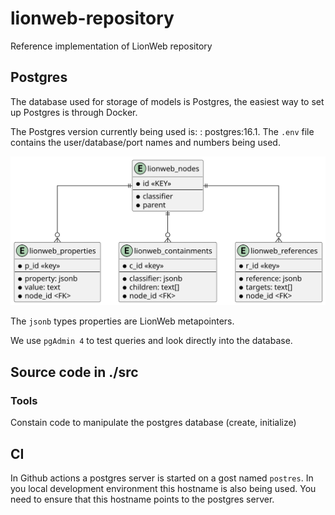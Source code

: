 # lionweb-repository
Reference implementation of LionWeb repository

## Postgres
The database used for storage of models is Postgres, 
the easiest way to set up Postgres is through Docker.

The Postgres version currently being used is: : postgres:16.1.
The `.env` file contains the user/database/port names and numbers being used.

![picture of database schema](docs/database-schema.svg "Database Schema")

The `jsonb` types properties are LionWeb metapointers.

We use `pgAdmin 4` to test queries and look directly into the database. 

##  Source code in ./src

### Tools
Constain code to manipulate the postgres database (create, initialize)

### 

## CI
In Github actions a postgres server is started on a gost named `postres`.  In you local development environment this hostname is also being used. You need to ensure that this hostname points to the postgres server. 
